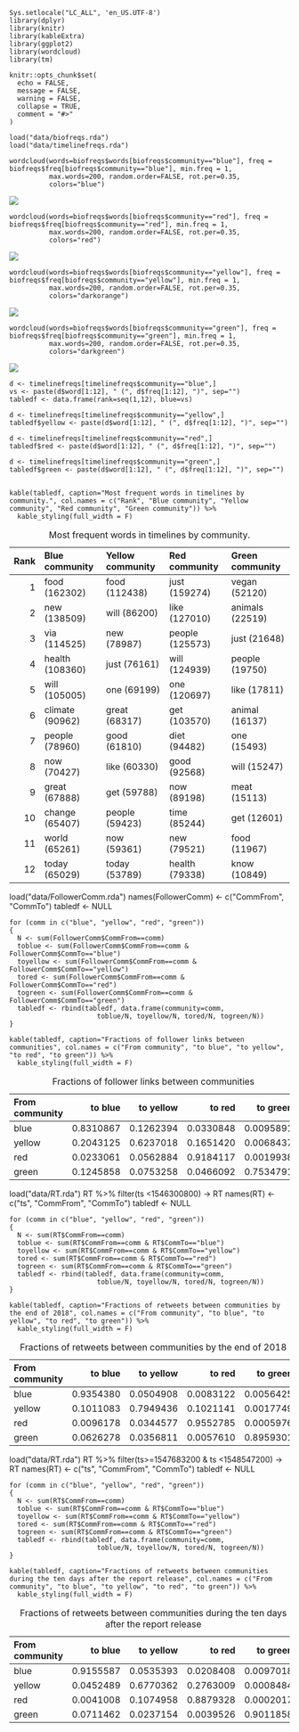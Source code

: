     Sys.setlocale("LC_ALL", 'en_US.UTF-8')
    library(dplyr)
    library(knitr)
    library(kableExtra)
    library(ggplot2)
    library(wordcloud)
    library(tm)

    knitr::opts_chunk$set(
      echo = FALSE,
      message = FALSE,
      warning = FALSE,
      collapse = TRUE,
      comment = "#>"
    )

    load("data/biofreqs.rda")
    load("data/timelinefreqs.rda")

    wordcloud(words=biofreqs$words[biofreqs$community=="blue"], freq = biofreqs$freq[biofreqs$community=="blue"], min.freq = 1,
              max.words=200, random.order=FALSE, rot.per=0.35, 
              colors="blue")

![](02_Network_files/figure-markdown_strict/WC1-1.png)

    wordcloud(words=biofreqs$words[biofreqs$community=="red"], freq = biofreqs$freq[biofreqs$community=="red"], min.freq = 1,
              max.words=200, random.order=FALSE, rot.per=0.35, 
              colors="red")

![](02_Network_files/figure-markdown_strict/WC2-1.png)

    wordcloud(words=biofreqs$words[biofreqs$community=="yellow"], freq = biofreqs$freq[biofreqs$community=="yellow"], min.freq = 1,
              max.words=200, random.order=FALSE, rot.per=0.35, 
              colors="darkorange")

![](02_Network_files/figure-markdown_strict/WC3-1.png)

    wordcloud(words=biofreqs$words[biofreqs$community=="green"], freq = biofreqs$freq[biofreqs$community=="green"], min.freq = 1,
              max.words=200, random.order=FALSE, rot.per=0.35, 
              colors="darkgreen")

![](02_Network_files/figure-markdown_strict/WC4-1.png)

    d <- timelinefreqs[timelinefreqs$community=="blue",]
    vs <- paste(d$word[1:12], " (", d$freq[1:12], ")", sep="")
    tabledf <- data.frame(rank=seq(1,12), blue=vs)

    d <- timelinefreqs[timelinefreqs$community=="yellow",]
    tabledf$yellow <- paste(d$word[1:12], " (", d$freq[1:12], ")", sep="")

    d <- timelinefreqs[timelinefreqs$community=="red",]
    tabledf$red <- paste(d$word[1:12], " (", d$freq[1:12], ")", sep="")

    d <- timelinefreqs[timelinefreqs$community=="green",]
    tabledf$green <- paste(d$word[1:12], " (", d$freq[1:12], ")", sep="")


    kable(tabledf, caption="Most frequent words in timelines by community.", col.names = c("Rank", "Blue community", "Yellow community", "Red community", "Green community")) %>%
      kable_styling(full_width = F)

<table class="table" style="width: auto !important; margin-left: auto; margin-right: auto;">
<caption>
Most frequent words in timelines by community.
</caption>
<thead>
<tr>
<th style="text-align:right;">
Rank
</th>
<th style="text-align:left;">
Blue community
</th>
<th style="text-align:left;">
Yellow community
</th>
<th style="text-align:left;">
Red community
</th>
<th style="text-align:left;">
Green community
</th>
</tr>
</thead>
<tbody>
<tr>
<td style="text-align:right;">
1
</td>
<td style="text-align:left;">
food (162302)
</td>
<td style="text-align:left;">
food (112438)
</td>
<td style="text-align:left;">
just (159274)
</td>
<td style="text-align:left;">
vegan (52120)
</td>
</tr>
<tr>
<td style="text-align:right;">
2
</td>
<td style="text-align:left;">
new (138509)
</td>
<td style="text-align:left;">
will (86200)
</td>
<td style="text-align:left;">
like (127010)
</td>
<td style="text-align:left;">
animals (22519)
</td>
</tr>
<tr>
<td style="text-align:right;">
3
</td>
<td style="text-align:left;">
via (114525)
</td>
<td style="text-align:left;">
new (78987)
</td>
<td style="text-align:left;">
people (125573)
</td>
<td style="text-align:left;">
just (21648)
</td>
</tr>
<tr>
<td style="text-align:right;">
4
</td>
<td style="text-align:left;">
health (108360)
</td>
<td style="text-align:left;">
just (76161)
</td>
<td style="text-align:left;">
will (124939)
</td>
<td style="text-align:left;">
people (19750)
</td>
</tr>
<tr>
<td style="text-align:right;">
5
</td>
<td style="text-align:left;">
will (105005)
</td>
<td style="text-align:left;">
one (69199)
</td>
<td style="text-align:left;">
one (120697)
</td>
<td style="text-align:left;">
like (17811)
</td>
</tr>
<tr>
<td style="text-align:right;">
6
</td>
<td style="text-align:left;">
climate (90962)
</td>
<td style="text-align:left;">
great (68317)
</td>
<td style="text-align:left;">
get (103570)
</td>
<td style="text-align:left;">
animal (16137)
</td>
</tr>
<tr>
<td style="text-align:right;">
7
</td>
<td style="text-align:left;">
people (78960)
</td>
<td style="text-align:left;">
good (61810)
</td>
<td style="text-align:left;">
diet (94482)
</td>
<td style="text-align:left;">
one (15493)
</td>
</tr>
<tr>
<td style="text-align:right;">
8
</td>
<td style="text-align:left;">
now (70427)
</td>
<td style="text-align:left;">
like (60330)
</td>
<td style="text-align:left;">
good (92568)
</td>
<td style="text-align:left;">
will (15247)
</td>
</tr>
<tr>
<td style="text-align:right;">
9
</td>
<td style="text-align:left;">
great (67888)
</td>
<td style="text-align:left;">
get (59788)
</td>
<td style="text-align:left;">
now (89198)
</td>
<td style="text-align:left;">
meat (15113)
</td>
</tr>
<tr>
<td style="text-align:right;">
10
</td>
<td style="text-align:left;">
change (65407)
</td>
<td style="text-align:left;">
people (59423)
</td>
<td style="text-align:left;">
time (85244)
</td>
<td style="text-align:left;">
get (12601)
</td>
</tr>
<tr>
<td style="text-align:right;">
11
</td>
<td style="text-align:left;">
world (65261)
</td>
<td style="text-align:left;">
now (59361)
</td>
<td style="text-align:left;">
new (79521)
</td>
<td style="text-align:left;">
food (11967)
</td>
</tr>
<tr>
<td style="text-align:right;">
12
</td>
<td style="text-align:left;">
today (65029)
</td>
<td style="text-align:left;">
today (53789)
</td>
<td style="text-align:left;">
health (79338)
</td>
<td style="text-align:left;">
know (10849)
</td>
</tr>
</tbody>
</table>
    load("data/FollowerComm.rda")
    names(FollowerComm) <- c("CommFrom", "CommTo")
    tabledf <- NULL

    for (comm in c("blue", "yellow", "red", "green"))
    {
      N <- sum(FollowerComm$CommFrom==comm)
      toblue <- sum(FollowerComm$CommFrom==comm & FollowerComm$CommTo=="blue")
      toyellow <- sum(FollowerComm$CommFrom==comm & FollowerComm$CommTo=="yellow")
      tored <- sum(FollowerComm$CommFrom==comm & FollowerComm$CommTo=="red")
      togreen <- sum(FollowerComm$CommFrom==comm & FollowerComm$CommTo=="green")
      tabledf <- rbind(tabledf, data.frame(community=comm, 
                          toblue/N, toyellow/N, tored/N, togreen/N))
    }

    kable(tabledf, caption="Fractions of follower links between communities", col.names = c("From community", "to blue", "to yellow", "to red", "to green")) %>%
      kable_styling(full_width = F)

<table class="table" style="width: auto !important; margin-left: auto; margin-right: auto;">
<caption>
Fractions of follower links between communities
</caption>
<thead>
<tr>
<th style="text-align:left;">
From community
</th>
<th style="text-align:right;">
to blue
</th>
<th style="text-align:right;">
to yellow
</th>
<th style="text-align:right;">
to red
</th>
<th style="text-align:right;">
to green
</th>
</tr>
</thead>
<tbody>
<tr>
<td style="text-align:left;">
blue
</td>
<td style="text-align:right;">
0.8310867
</td>
<td style="text-align:right;">
0.1262394
</td>
<td style="text-align:right;">
0.0330848
</td>
<td style="text-align:right;">
0.0095891
</td>
</tr>
<tr>
<td style="text-align:left;">
yellow
</td>
<td style="text-align:right;">
0.2043125
</td>
<td style="text-align:right;">
0.6237018
</td>
<td style="text-align:right;">
0.1651420
</td>
<td style="text-align:right;">
0.0068437
</td>
</tr>
<tr>
<td style="text-align:left;">
red
</td>
<td style="text-align:right;">
0.0233061
</td>
<td style="text-align:right;">
0.0562884
</td>
<td style="text-align:right;">
0.9184117
</td>
<td style="text-align:right;">
0.0019938
</td>
</tr>
<tr>
<td style="text-align:left;">
green
</td>
<td style="text-align:right;">
0.1245858
</td>
<td style="text-align:right;">
0.0753258
</td>
<td style="text-align:right;">
0.0466092
</td>
<td style="text-align:right;">
0.7534791
</td>
</tr>
</tbody>
</table>
    load("data/RT.rda")
    RT %>% filter(ts <1546300800) -> RT
    names(RT) <- c("ts", "CommFrom", "CommTo")
    tabledf <- NULL

    for (comm in c("blue", "yellow", "red", "green"))
    {
      N <- sum(RT$CommFrom==comm)
      toblue <- sum(RT$CommFrom==comm & RT$CommTo=="blue")
      toyellow <- sum(RT$CommFrom==comm & RT$CommTo=="yellow")
      tored <- sum(RT$CommFrom==comm & RT$CommTo=="red")
      togreen <- sum(RT$CommFrom==comm & RT$CommTo=="green")
      tabledf <- rbind(tabledf, data.frame(community=comm, 
                          toblue/N, toyellow/N, tored/N, togreen/N))
    }

    kable(tabledf, caption="Fractions of retweets between communities by the end of 2018", col.names = c("From community", "to blue", "to yellow", "to red", "to green")) %>%
      kable_styling(full_width = F)

<table class="table" style="width: auto !important; margin-left: auto; margin-right: auto;">
<caption>
Fractions of retweets between communities by the end of 2018
</caption>
<thead>
<tr>
<th style="text-align:left;">
From community
</th>
<th style="text-align:right;">
to blue
</th>
<th style="text-align:right;">
to yellow
</th>
<th style="text-align:right;">
to red
</th>
<th style="text-align:right;">
to green
</th>
</tr>
</thead>
<tbody>
<tr>
<td style="text-align:left;">
blue
</td>
<td style="text-align:right;">
0.9354380
</td>
<td style="text-align:right;">
0.0504908
</td>
<td style="text-align:right;">
0.0083122
</td>
<td style="text-align:right;">
0.0056425
</td>
</tr>
<tr>
<td style="text-align:left;">
yellow
</td>
<td style="text-align:right;">
0.1011083
</td>
<td style="text-align:right;">
0.7949436
</td>
<td style="text-align:right;">
0.1021141
</td>
<td style="text-align:right;">
0.0017749
</td>
</tr>
<tr>
<td style="text-align:left;">
red
</td>
<td style="text-align:right;">
0.0096178
</td>
<td style="text-align:right;">
0.0344577
</td>
<td style="text-align:right;">
0.9552785
</td>
<td style="text-align:right;">
0.0005976
</td>
</tr>
<tr>
<td style="text-align:left;">
green
</td>
<td style="text-align:right;">
0.0626278
</td>
<td style="text-align:right;">
0.0356811
</td>
<td style="text-align:right;">
0.0057610
</td>
<td style="text-align:right;">
0.8959301
</td>
</tr>
</tbody>
</table>
    load("data/RT.rda")
    RT %>% filter(ts>=1547683200 & ts <1548547200) -> RT
    names(RT) <- c("ts", "CommFrom", "CommTo")
    tabledf <- NULL

    for (comm in c("blue", "yellow", "red", "green"))
    {
      N <- sum(RT$CommFrom==comm)
      toblue <- sum(RT$CommFrom==comm & RT$CommTo=="blue")
      toyellow <- sum(RT$CommFrom==comm & RT$CommTo=="yellow")
      tored <- sum(RT$CommFrom==comm & RT$CommTo=="red")
      togreen <- sum(RT$CommFrom==comm & RT$CommTo=="green")
      tabledf <- rbind(tabledf, data.frame(community=comm, 
                          toblue/N, toyellow/N, tored/N, togreen/N))
    }

    kable(tabledf, caption="Fractions of retweets between communities during the ten days after the report release", col.names = c("From community", "to blue", "to yellow", "to red", "to green")) %>%
      kable_styling(full_width = F)

<table class="table" style="width: auto !important; margin-left: auto; margin-right: auto;">
<caption>
Fractions of retweets between communities during the ten days after the
report release
</caption>
<thead>
<tr>
<th style="text-align:left;">
From community
</th>
<th style="text-align:right;">
to blue
</th>
<th style="text-align:right;">
to yellow
</th>
<th style="text-align:right;">
to red
</th>
<th style="text-align:right;">
to green
</th>
</tr>
</thead>
<tbody>
<tr>
<td style="text-align:left;">
blue
</td>
<td style="text-align:right;">
0.9155587
</td>
<td style="text-align:right;">
0.0535393
</td>
<td style="text-align:right;">
0.0208408
</td>
<td style="text-align:right;">
0.0097018
</td>
</tr>
<tr>
<td style="text-align:left;">
yellow
</td>
<td style="text-align:right;">
0.0452489
</td>
<td style="text-align:right;">
0.6770362
</td>
<td style="text-align:right;">
0.2763009
</td>
<td style="text-align:right;">
0.0008484
</td>
</tr>
<tr>
<td style="text-align:left;">
red
</td>
<td style="text-align:right;">
0.0041008
</td>
<td style="text-align:right;">
0.1074958
</td>
<td style="text-align:right;">
0.8879328
</td>
<td style="text-align:right;">
0.0002017
</td>
</tr>
<tr>
<td style="text-align:left;">
green
</td>
<td style="text-align:right;">
0.0711462
</td>
<td style="text-align:right;">
0.0237154
</td>
<td style="text-align:right;">
0.0039526
</td>
<td style="text-align:right;">
0.9011858
</td>
</tr>
</tbody>
</table>
